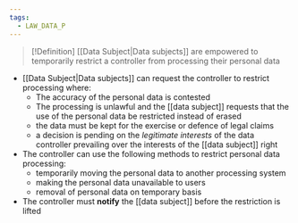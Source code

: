 ```yaml
---
tags:
  - LAW_DATA_P
---
```

> [!Definition]
> [[Data Subject|Data subjects]] are empowered to temporarily restrict a controller from processing their personal data
- [[Data Subject|Data subjects]] can request the controller to restrict processing where:
  - The accuracy of the personal data is contested
  - The processing is unlawful and the [[data subject]] requests that the use of the personal data be restricted instead of erased
  - the data must be kept for the exercise or defence of legal claims
  - a decision is pending on the *legitimate interests* of the data controller prevailing over the interests of the [[data subject]] right
- The controller can use the following methods to restrict personal data processing:
  - temporarily moving the personal data to another processing system
  - making the personal data unavailable to users
  - removal of personal data on temporary basis
- The controller must **notify** the [[data subject]] before the restriction is lifted